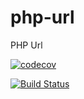 # php-url

PHP Url

[![codecov](https://codecov.io/gh/martinmdev/php-url/branch/master/graph/badge.svg?token=82ErV88q5s)](https://codecov.io/gh/martinmdev/php-url)

[![Build Status](https://travis-ci.com/martinmdev/php-url.svg?token=deEx2ZSYokCjg5tzE2P3&branch=master)](https://travis-ci.com/martinmdev/php-url)
